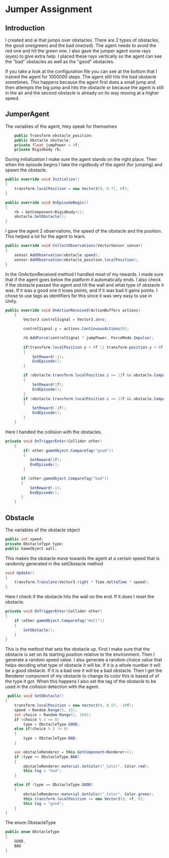 # Jumper Assignment
## Introduction
I created and ai that jumps over obstacles.
There are 2 types of obstacles, the good one(green) and the bad one(red).
The agent needs to avoid the red one and hit the green one.
I also gave the jumper agent some rays (eyes) to give extra help.
I placed these rays vertically so the agent can see the "bad" obstacles as well as the "good" obstacles.

If you take a look at the configuration file you can see at the bottom that I trained the agent for 1000000 steps. 
The agent still hits the bad obstacle sometimes.
This happens because the agent first does a small jump and then attempts the big jump and hits the obstacle or because the agent is still in the air and the second obstacle is already on its way moving at a higher speed.
## JumperAgent

The variables of the agent, htey speak for themselves
```c#
    public Transform obstacle_position;
    public Obstacle obstacle;
    private float jumpPower = 4f;
    private Rigidbody rb;
```

During initialization I make sure the agent stands on the right place. 
Then when the episode begins I take the rigidbody of the agent (for jumping) and spawn the obstacle.
```c#
public override void Initialize()
{
	transform.localPosition = new Vector3(0, 0.7f, 6f);
}

public override void OnEpisodeBegin()
{
	rb = GetComponent<Rigidbody>();
	obstacle.SetObstacle();
}
```

I gave the agent 2 observations, the speed of the obstacle and the position. This helped a lot for the agent to learn.
```c#
public override void CollectObservations(VectorSensor sensor)
{
	sensor.AddObservation(obstacle.speed);
	sensor.AddObservation(obstacle_position.localPosition);
}
```

In the OnActionReceived method I handled most of my rewards.
I made sure that if the agent goes below the platform it automatically ends.
I also check if the obstacle passed the agent and hit the wall and what type of obstacle it was. If it was a good one it loses points, and if it was bad it gains points.
I chose to use tags as identifiers for this since it was very easy to use in Unity.
```c#
public override void OnActionReceived(ActionBuffers actions)
    {
        Vector3 controlSignal = Vector3.zero;

        controlSignal.y = actions.ContinuousActions[0];

        rb.AddForce(controlSignal * jumpPower, ForceMode.Impulse);
        
        if(transform.localPosition.y < 0f || transform.position.y < 0f)
        {
            SetReward(-1);
            EndEpisode();
        }

        if (obstacle.transform.localPosition.z >= 13f && obstacle.CompareTag("bad"))
        {
            SetReward(1f);
            EndEpisode();
        }
        if (obstacle.transform.localPosition.z >= 13f && obstacle.CompareTag("good"))
        {
            SetReward(-1f);
            EndEpisode();
        }
    }
```

Here I handled the collision with the obstacles.

```c#
private void OnTriggerEnter(Collider other)
    { 
        if( other.gameObject.CompareTag("good"))
        {
           SetReward(1f);
           EndEpisode();
        }

       if (other.gameObject.CompareTag("bad"))
       {
           SetReward(-1);
           EndEpisode();
       }
    }
```

## Obstacle
The variables of the obstacle object
```c#
public int speed;
private ObstacleType type;
public GameObject wall;
```

This makes the obstacle move towards the agent at a certain speed that is randomly generated in the setObstacle method
```c# 
void Update()
{
	transform.Translate(Vector3.right * Time.deltaTime * speed);
}
```

Here I check if the obstacle hits the wall on the end. If it does I reset the obstacle.
```c#
private void OnTriggerEnter(Collider other)
{
	if (other.gameObject.CompareTag("Wall"))
	{
		SetObstacle();
	}
}
```

This is the method that sets the obstacle up.
First I make sure that the obstacle is set on its starting position relative to the environment.
Then I generate a random speed value.
I also generate a random choice value that helps deciding what type of obstacle it will be.
If it is a whole number it will be a good obstacle.
If it is a bad one it will be a bad obstacle.
Then I get the Renderer component of my obstacle to change its color this is based of of the type it got.
When this happens I also set the tag of the obstacle to be used in the collision detection with the agent.
```c#
 public void SetObstacle()
{
	transform.localPosition = new Vector3(0, 0.5f, -10f); 
	speed = Random.Range(5, 15);
	int choice = Random.Range(1, 100);
	if (choice % 2 == 0)
		type = ObstacleType.GOOD;
	else if(choice % 2 != 0)
	{
		type = ObstacleType.BAD;
	}

	var obstacleRenderer = this.GetComponent<Renderer>();
	if (type == ObstacleType.BAD)
	{
		obstacleRenderer.material.SetColor("_Color", Color.red);
		this.tag = "bad";
	}

	else if (type == ObstacleType.GOOD)
	{
		obstacleRenderer.material.SetColor("_Color", Color.green);
        this.transform.localPosition += new Vector3(0, 4f, 0);
		this.tag = "good";
	}
}
```

The enum ObstacleType
```c#
public enum ObstacleType
{
    GOOD,
    BAD
}
```
